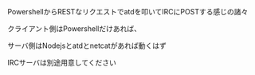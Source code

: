 PowershellからRESTなリクエストでatdを叩いてIRCにPOSTする感じの諸々

クライアント側はPowershellだけあれば、

サーバ側はNodejsとatdとnetcatがあれば動くはず

IRCサーバは別途用意してください
